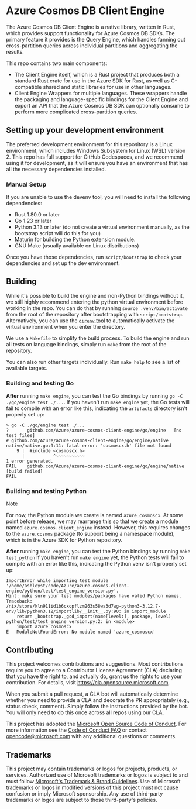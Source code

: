 # Azure Cosmos DB Client Engine

The Azure Cosmos DB Client Engine is a native library, written in Rust, which provides support functionality for Azure Cosmos DB SDKs.
The primary feature it provides is the Query Engine, which handles fanning out cross-partition queries across individual partitions and aggregating the results.

This repo contains two main components:

* The Client Engine itself, which is a Rust project that produces both a standard Rust crate for use in the Azure SDK for Rust, as well as C-compatible shared and static libraries for use in other languages.
* Client Engine Wrappers for multiple languages. These wrappers handle the packaging and language-specific bindings for the Client Engine and export an API that the Azure Cosmos DB SDK can optionally consume to perform more complicated cross-partition queries.

## Setting up your development environment

The preferred development environment for this repository is a Linux environment, which includes Windows Subsystem for Linux (WSL) version 2.
This repo has full support for GitHub Codespaces, and we recommend using it for development, as it will ensure you have an environment that has all the necessary dependencies installed.

### Manual Setup

If you are unable to use the devenv tool, you will need to install the following dependencies:

* Rust 1.80.0 or later
* Go 1.23 or later
* Python 3.13 or later (do not create a virtual environment manually, as the bootstrap script will do this for you)
* [Maturin](https://www.maturin.rs/installation) for building the Python extension module.
* GNU Make (usually available on Linux distributions)

Once you have those dependencies, run `script/bootstrap` to check your dependencies and set up the dev environment.

## Building

While it's possible to build the engine and non-Python bindings without it, we still highly recommend entering the python virtual environment before working in the repo.
You can do that by running `source .venv/bin/activate` from the root of the repository after bootstrapping with `script/bootstrap`.
Alternatively, you can use the [`direnv` tool](https://github.com/direnv/direnv) to automatically activate the virtual environment when you enter the directory.

We use a `Makefile` to simplify the build process. To build the engine and run all tests on language bindings, simply run `make` from the root of the repository.

You can also run other targets individually.
Run `make help` to see a list of available targets.

### Building and testing Go

**After** running `make engine`, you can test the Go bindings by running `go -C ./go/engine test ./...`.
If you haven't run `make engine` yet, the Go tests will fail to compile with an error like this, indicating the `artifacts` directory isn't properly set up:

```
> go -C ./go/engine test ./...
?       github.com/Azure/azure-cosmos-client-engine/go/engine   [no test files]
# github.com/Azure/azure-cosmos-client-engine/go/engine/native
native/native.go:9:11: fatal error: 'cosmoscx.h' file not found
    9 |  #include <cosmoscx.h>
      |           ^~~~~~~~~~~~
1 error generated.
FAIL    github.com/Azure/azure-cosmos-client-engine/go/engine/native [build failed]
FAIL
```

### Building and testing Python

> [!NOTE]
> For now, the Python module we create is named `azure_cosmoscx`.
> At some point before release, we may rearrange this so that we create a module named `azure.cosmos.client_engine` instead.
> However, this requires changes to the `azure.cosmos` package (to support being a namespace module), which is in the Azure SDK for Python repository.

**After** running `make engine`, you can test the Python bindings by running `make test_python`
If you haven't run `make engine` yet, the Python tests will fail to compile with an error like this, indicating the Python venv isn't properly set up:

```
ImportError while importing test module '/home/ashleyst/code/Azure/azure-cosmos-client-engine/python/test/test_engine_version.py'.
Hint: make sure your test modules/packages have valid Python names.
Traceback:
/nix/store/kln911id1b6cxcpflzm263s58wa3d7wg-python3-3.12.7-env/lib/python3.12/importlib/__init__.py:90: in import_module
    return _bootstrap._gcd_import(name[level:], package, level)
python/test/test_engine_version.py:2: in <module>
    import azure_cosmoscx
E   ModuleNotFoundError: No module named 'azure_cosmoscx'
```

## Contributing

This project welcomes contributions and suggestions.  Most contributions require you to agree to a
Contributor License Agreement (CLA) declaring that you have the right to, and actually do, grant us
the rights to use your contribution. For details, visit https://cla.opensource.microsoft.com.

When you submit a pull request, a CLA bot will automatically determine whether you need to provide
a CLA and decorate the PR appropriately (e.g., status check, comment). Simply follow the instructions
provided by the bot. You will only need to do this once across all repos using our CLA.

This project has adopted the [Microsoft Open Source Code of Conduct](https://opensource.microsoft.com/codeofconduct/).
For more information see the [Code of Conduct FAQ](https://opensource.microsoft.com/codeofconduct/faq/) or
contact [opencode@microsoft.com](mailto:opencode@microsoft.com) with any additional questions or comments.

## Trademarks

This project may contain trademarks or logos for projects, products, or services. Authorized use of Microsoft 
trademarks or logos is subject to and must follow 
[Microsoft's Trademark & Brand Guidelines](https://www.microsoft.com/en-us/legal/intellectualproperty/trademarks/usage/general).
Use of Microsoft trademarks or logos in modified versions of this project must not cause confusion or imply Microsoft sponsorship.
Any use of third-party trademarks or logos are subject to those third-party's policies.
